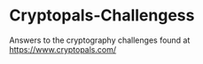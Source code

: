 # Cryptopals-Challengess
Answers to the cryptography challenges found at https://www.cryptopals.com/
